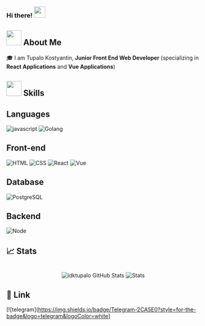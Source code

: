 ### Hi there! <img src="https://media.giphy.com/media/hvRJCLFzcasrR4ia7z/giphy.gif" width="29px">

<!--
**idktupalo/idktupalo** is a ✨ _special_ ✨ repository because its `README.md` (this file) appears on your GitHub profile.

Here are some ideas to get you started:

- 🔭 I’m currently working on ...
- 🌱 I’m currently learning ...
- 👯 I’m looking to collaborate on ...
- 🤔 I’m looking for help with ...
- 💬 Ask me about ...
- 📫 How to reach me: ...
- 😄 Pronouns: ...
- ⚡ Fun fact: ...
-->
## <img src="https://media.giphy.com/media/UQDSBzfyiBKvgFcSTw/giphy.gif" width="39px"> About Me 

🎓 I am Tupalo Kostyantin, **Junior Front End Web Developer** (specializing in **React Applications** and **Vue Applications**)

## <img src="https://media.giphy.com/media/J2awouDsf23R2vo2p5/giphy.gif" width="39px"> Skills 

## Languages

![javascript](https://img.shields.io/badge/JavaScript-323330?style=for-the-badge&logo=javascript&logoColor=F7DF1E)
![Golang](https://img.shields.io/badge/Go-00ADD8?style=for-the-badge&logo=go&logoColor=white)

## Front-end

![HTML](https://img.shields.io/badge/HTML5-E34F26?style=for-the-badge&logo=html5&logoColor=white)
![CSS](https://img.shields.io/badge/CSS3-1572B6?style=for-the-badge&logo=css3&logoColor=white)
![React](https://img.shields.io/badge/React-20232A?style=for-the-badge&logo=react&logoColor=61DAFB)
![Vue](https://img.shields.io/badge/Vue.js-35495E?style=for-the-badge&logo=vue.js&logoColor=4FC08D)

## Database

![PostgreSQL](https://img.shields.io/badge/PostgreSQL-316192?style=for-the-badge&logo=postgresql&logoColor=white)

## Backend

![Node](https://img.shields.io/badge/Node.js-43853D?style=for-the-badge&logo=node.js&logoColor=white)

## 📈 Stats

<div align="center">
    <br />
    <img src="https://github-readme-stats.vercel.app/api/top-langs/?username=idktupalo&theme=blue-white" alt="idktupalo GitHub Stats">
    <img src="https://github-readme-stats.vercel.app/api?username=idktupalo&theme=blue-white" alt="Stats">
</div>

## 🔗 Link
[![telegram](https://img.shields.io/badge/Telegram-2CA5E0?style=for-the-badge&logo=telegram&logoColor=white]
